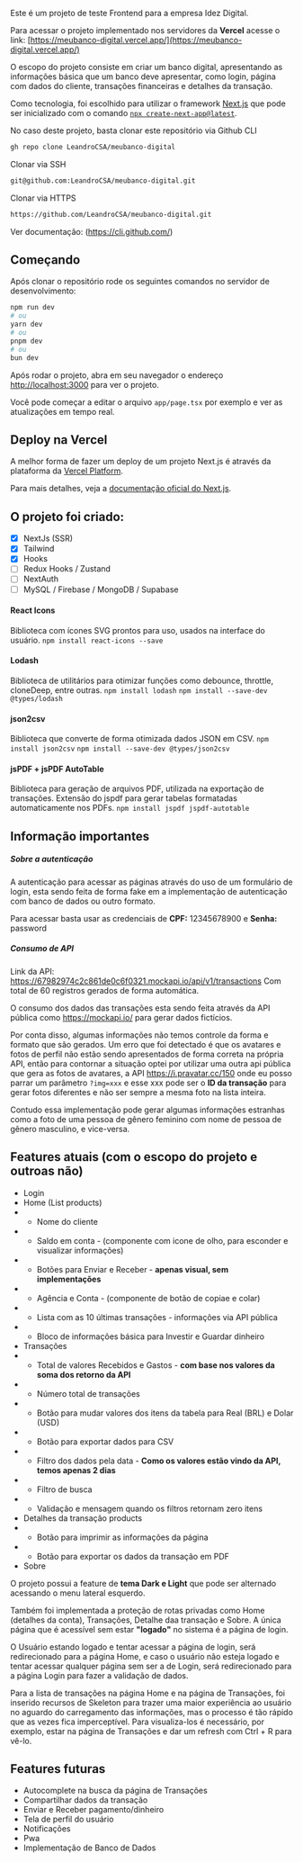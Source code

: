 Este é um projeto de teste Frontend para a empresa Idez Digital.

Para acessar o projeto implementado nos servidores da **Vercel** acesse o link:
[https://meubanco-digital.vercel.app/](https://meubanco-digital.vercel.app/)

O escopo do projeto consiste em criar um banco digital, apresentando as informações básica que um banco deve apresentar, como login, página com dados do cliente, transações financeiras e detalhes da transação.

Como tecnologia, foi escolhido para utilizar o framework [Next.js](https://nextjs.org) que pode ser inicializado com o comando [`npx create-next-app@latest`](https://nextjs.org/docs/app/api-reference/cli/create-next-app).

No caso deste projeto, basta clonar este repositório via Github CLI

```bash
gh repo clone LeandroCSA/meubanco-digital
```

Clonar via SSH

```bash
git@github.com:LeandroCSA/meubanco-digital.git
```

Clonar via HTTPS
```bash
https://github.com/LeandroCSA/meubanco-digital.git
```

Ver documentação: (https://cli.github.com/)

## Começando

Após clonar o repositório rode os seguintes comandos no servidor de desenvolvimento:

```bash
npm run dev
# ou
yarn dev
# ou
pnpm dev
# ou
bun dev
```

Após rodar o projeto, abra em seu navegador o endereço [http://localhost:3000](http://localhost:3000) para ver o projeto.

Você pode começar a editar o arquivo `app/page.tsx` por exemplo e ver as atualizações em tempo real.


## Deploy na Vercel

A melhor forma de fazer um deploy de um projeto Next.js é através da plataforma da [Vercel Platform](https://vercel.com/).

Para mais detalhes, veja a [documentação oficial do Next.js](https://nextjs.org/docs/app/building-your-application/deploying).


## O projeto foi criado:

- [x] NextJs (SSR)
- [x] Tailwind
- [x] Hooks
- [ ] Redux Hooks / Zustand
- [ ] NextAuth
- [ ] MySQL / Firebase / MongoDB / Supabase

#### React Icons
Biblioteca com ícones SVG prontos para uso, usados na interface do usuário.
`npm install react-icons --save`

#### Lodash
Biblioteca de utilitários para otimizar funções como debounce, throttle, cloneDeep, entre outras.
`npm install lodash`
`npm install --save-dev @types/lodash`

#### json2csv
Biblioteca que converte de forma otimizada dados JSON em CSV.
`npm install json2csv`
`npm install --save-dev @types/json2csv`

#### jsPDF + jsPDF AutoTable
Biblioteca para geração de arquivos PDF, utilizada na exportação de transações. Extensão do jspdf para gerar tabelas formatadas automaticamente nos PDFs.
`npm install jspdf jspdf-autotable`

## Informação importantes
##### Sobre a autenticação

A autenticação para acessar as páginas através do uso de um formulário de login, esta sendo feita de forma fake em a implementação de autenticação com banco de dados ou outro formato.

Para acessar basta usar as credenciais de **CPF:** 12345678900 e **Senha:** password


##### Consumo de API

Link da API: https://67982974c2c861de0c6f0321.mockapi.io/api/v1/transactions
Com total de 60 registros gerados de forma automática.

O consumo dos dados das transações esta sendo feita através da API pública como https://mockapi.io/ para gerar dados fictícios. 

Por conta disso, algumas informações não temos controle da forma e formato que são gerados. Um erro que foi detectado é que os avatares e fotos de perfil não estão sendo apresentados de forma correta na própria API, então para contornar a situação optei por utilizar uma outra api pública que gera as fotos de avatares, a API https://i.pravatar.cc/150 onde eu posso parrar um parâmetro `?img=xxx` e esse xxx pode ser o **ID da transação** para gerar fotos diferentes e não ser sempre a mesma foto na lista inteira.

Contudo essa implementação pode gerar algumas informações estranhas como a foto de uma pessoa de gênero feminino com nome de pessoa de gênero masculino, e vice-versa.


## Features atuais (com o escopo do projeto e outroas não)

- Login
- Home (List products)
- - Nome do cliente
- - Saldo em conta - (componente com icone de olho, para esconder e visualizar informações)
- - Botões para Enviar e Receber - **apenas visual, sem implementações**
- - Agência e Conta - (componente de botão de copiae e colar)
- - Lista com as 10 últimas transações - informações via API pública
- - Bloco de informações básica para Investir e Guardar dinheiro
- Transações
- - Total de valores Recebidos e Gastos - **com base nos valores da soma dos retorno da API**
- - Número total de transações
- - Botão para mudar valores dos itens da tabela para Real (BRL) e Dolar (USD)
- - Botão para exportar dados para CSV
- - Filtro dos dados pela data - **Como os valores estão vindo da API, temos apenas 2 dias**
- - Filtro de busca
- - Validação e mensagem quando os filtros retornam zero itens
- Detalhes da transação products
- - Botão para imprimir as informações da página
- - Botão para exportar os dados da transação em PDF
- Sobre

O projeto possui a feature de **tema Dark e Light** que pode ser alternado acessando o menu lateral esquerdo.

Também foi implementada a proteção de rotas privadas como Home (detalhes da conta), Transações, Detalhe daa transação e Sobre. A única página que é acessível sem estar **"logado"** no sistema é a página de login.

O Usuário estando logado e tentar acessar a página de login, será redirecionado para a página Home, e caso o usuário não esteja logado e tentar acessar qualquer página sem ser a de Login, será redirecionado para a página Login para fazer a validação de dados.

Para a lista de transações na página Home e na página de Transações, foi inserido recursos de Skeleton para trazer uma maior experiência ao usuário no aguardo do carregamento das informações, mas o processo é tão rápido que as vezes fica imperceptível. Para visualiza-los é necessário, por exemplo, estar na página de Transações e dar um refresh com Ctrl + R para vê-lo.

## Features futuras

- Autocomplete na busca da página de Transações
- Compartilhar dados da transação
- Enviar e Receber pagamento/dinheiro
- Tela de perfil do usuário
- Notificações
- Pwa
- Implementação de Banco de Dados
